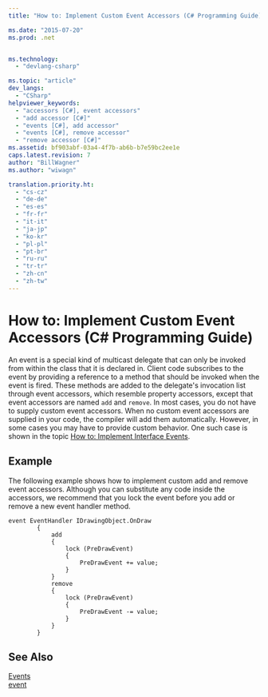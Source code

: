 ```yaml
---
title: "How to: Implement Custom Event Accessors (C# Programming Guide)"

ms.date: "2015-07-20"
ms.prod: .net


ms.technology: 
  - "devlang-csharp"

ms.topic: "article"
dev_langs: 
  - "CSharp"
helpviewer_keywords: 
  - "accessors [C#], event accessors"
  - "add accessor [C#]"
  - "events [C#], add accessor"
  - "events [C#], remove accessor"
  - "remove accessor [C#]"
ms.assetid: bf903abf-03a4-4f7b-ab6b-b7e59bc2ee1e
caps.latest.revision: 7
author: "BillWagner"
ms.author: "wiwagn"

translation.priority.ht: 
  - "cs-cz"
  - "de-de"
  - "es-es"
  - "fr-fr"
  - "it-it"
  - "ja-jp"
  - "ko-kr"
  - "pl-pl"
  - "pt-br"
  - "ru-ru"
  - "tr-tr"
  - "zh-cn"
  - "zh-tw"
---
```

# How to: Implement Custom Event Accessors (C# Programming Guide)
An event is a special kind of multicast delegate that can only be invoked from within the class that  it is declared in. Client code subscribes to the event by providing a reference to a method that should be invoked when the event is fired. These methods are added to the delegate's invocation list through event accessors, which resemble property accessors, except that event accessors are named `add` and `remove`. In most cases, you do not have to supply custom event accessors. When no custom event accessors are supplied in your code, the compiler will add them automatically. However, in some cases you may have to provide custom behavior. One such case is shown in the topic [How to:  Implement Interface Events](../../../csharp/programming-guide/events/how-to-implement-interface-events.md).  
  
## Example  
 The following example shows how to implement custom add and remove event accessors. Although you can substitute any code inside the accessors, we recommend that you lock the event before you add or remove a new event handler method.  
  
```  
event EventHandler IDrawingObject.OnDraw  
        {  
            add  
            {  
                lock (PreDrawEvent)  
                {  
                    PreDrawEvent += value;  
                }  
            }  
            remove  
            {  
                lock (PreDrawEvent)  
                {  
                    PreDrawEvent -= value;  
                }  
            }  
        }  
```  
  
## See Also  
 [Events](../../../csharp/programming-guide/events/index.md)   
 [event](../../../csharp/language-reference/keywords/event.md)
